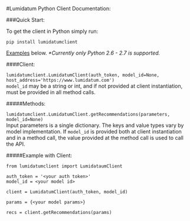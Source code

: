 #Lumidatum Python Client Documentation:

###Quick Start:

To get the client in Python simply run:

`pip install lumidatumclient`

[Examples](#examples) below.
<i>*Currently only Python 2.6 - 2.7 is supported.</i>

####Client:

`lumidatumclient.LumidatumClient(auth_token, model_id=None, host_address='https://www.lumidatum.com')`
<br />
`model_id` may be a string or int, and if not provided at client instantiation, must be provided in all method calls.

#####Methods:

`lumidatumclient.LumidatumClient.getRecommendations(parameters, model_id=None)`
<br />
Input parameters is a single dictionary. The keys and value types vary by model implementation.
If `model_id` is provided both at client instantiation and in a method call, the value provided at the method call is used to call the API.


#####Example with Client:<a name="examples"></a>

```
from lumidatumclient import LumidataumClient

auth_token = '<your auth token>'
model_id = <your model id>

client = LumidatumClient(auth_token, model_id)

params = {<your model params>}

recs = client.getRecommendations(params)
```
